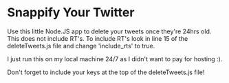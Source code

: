 # Snappify Your Twitter

Use this little Node.JS app to delete your tweets once they're 24hrs old. This does not include RT's.  To include RT's look in line 15 of the deleteTweets.js file and change 'include_rts' to true.

I just run this on my local machine 24/7 as I didn't want to pay for hosting :).  

Don't forget to include your keys at the top of the deleteTweets.js file! 
